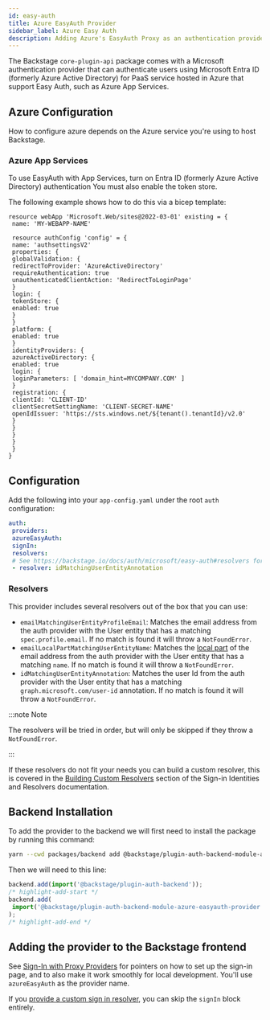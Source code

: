```yaml
---
id: easy-auth
title: Azure EasyAuth Provider
sidebar_label: Azure Easy Auth
description: Adding Azure's EasyAuth Proxy as an authentication provider in Backstage
---
```


The Backstage `core-plugin-api` package comes with a Microsoft authentication provider that can authenticate users using Microsoft Entra ID (formerly Azure Active Directory) for PaaS service hosted in Azure that support Easy Auth, such as Azure App Services.

## Azure Configuration

How to configure azure depends on the Azure service you're using to host Backstage.

### Azure App Services

To use EasyAuth with App Services, turn on Entra ID (formerly Azure Active Directory) authentication
You must also enable the token store.

The following example shows how to do this via a bicep template:

```bicep
resource webApp 'Microsoft.Web/sites@2022-03-01' existing = {
 name: 'MY-WEBAPP-NAME'

 resource authConfig 'config' = {
 name: 'authsettingsV2'
 properties: {
 globalValidation: {
 redirectToProvider: 'AzureActiveDirectory'
 requireAuthentication: true
 unauthenticatedClientAction: 'RedirectToLoginPage'
 }
 login: {
 tokenStore: {
 enabled: true
 }
 }
 platform: {
 enabled: true
 }
 identityProviders: {
 azureActiveDirectory: {
 enabled: true
 login: {
 loginParameters: [ 'domain_hint=MYCOMPANY.COM' ]
 }
 registration: {
 clientId: 'CLIENT-ID'
 clientSecretSettingName: 'CLIENT-SECRET-NAME'
 openIdIssuer: 'https://sts.windows.net/${tenant().tenantId}/v2.0'
 }
 }
 }
 }
 }
}
```

## Configuration

Add the following into your `app-config.yaml` under the root `auth` configuration:

```yaml title="app-config.yaml"
auth:
 providers:
 azureEasyAuth:
 signIn:
 resolvers:
 # See https://backstage.io/docs/auth/microsoft/easy-auth#resolvers for more resolvers
 - resolver: idMatchingUserEntityAnnotation
```

### Resolvers

This provider includes several resolvers out of the box that you can use:

- `emailMatchingUserEntityProfileEmail`: Matches the email address from the auth provider with the User entity that has a matching `spec.profile.email`. If no match is found it will throw a `NotFoundError`.
- `emailLocalPartMatchingUserEntityName`: Matches the [local part](https://en.wikipedia.org/wiki/Email_address#Local-part) of the email address from the auth provider with the User entity that has a matching `name`. If no match is found it will throw a `NotFoundError`.
- `idMatchingUserEntityAnnotation`: Matches the user Id from the auth provider with the User entity that has a matching `graph.microsoft.com/user-id` annotation. If no match is found it will throw a `NotFoundError`.

:::note Note

The resolvers will be tried in order, but will only be skipped if they throw a `NotFoundError`.

:::

If these resolvers do not fit your needs you can build a custom resolver, this is covered in the [Building Custom Resolvers](../identity-resolver.md#building-custom-resolvers) section of the Sign-in Identities and Resolvers documentation.

## Backend Installation

To add the provider to the backend we will first need to install the package by running this command:

```bash title="from your Backstage root directory"
yarn --cwd packages/backend add @backstage/plugin-auth-backend-module-azure-easyauth-provider
```

Then we will need to this line:

```ts title="in packages/backend/src/index.ts"
backend.add(import('@backstage/plugin-auth-backend'));
/* highlight-add-start */
backend.add(
 import('@backstage/plugin-auth-backend-module-azure-easyauth-provider'),
);
/* highlight-add-end */
```

## Adding the provider to the Backstage frontend

See [Sign-In with Proxy Providers](../index.md#sign-in-with-proxy-providers) for pointers on how to set up the sign-in page, and to also make it work smoothly for local development. You'll use `azureEasyAuth` as the provider name.

If you [provide a custom sign in resolver](https://backstage.io/docs/auth/identity-resolver#building-custom-resolvers), you can skip the `signIn` block entirely.
